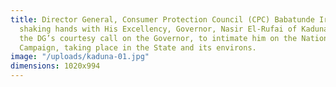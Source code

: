 ```yaml
---
title: Director General, Consumer Protection Council (CPC) Babatunde Irukera (left),
  shaking hands with His Excellency, Governor, Nasir El-Rufai of Kaduna State, during
  the DG’s courtesy call on the Governor, to intimate him on the National Quality
  Campaign, taking place in the State and its environs.
image: "/uploads/kaduna-01.jpg"
dimensions: 1020x994
---
```


